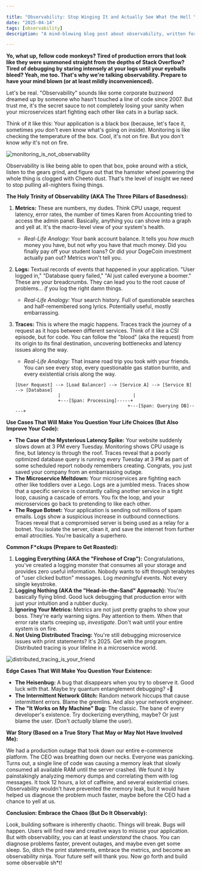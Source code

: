 ```yaml
---

title: "Observability: Stop Winging It and Actually See What the Hell Your Code is Doing"
date: "2025-04-14"
tags: [observability]
description: "A mind-blowing blog post about observability, written for chaotic Gen Z engineers who are tired of production meltdowns."

---
```


**Yo, what up, fellow code monkeys? Tired of production errors that look like they were summoned straight from the depths of Stack Overflow? Tired of debugging by staring intensely at your logs until your eyeballs bleed? Yeah, me too. That's why we're talking observability. Prepare to have your mind blown (or at least mildly inconvenienced).**

Let's be real. "Observability" sounds like some corporate buzzword dreamed up by someone who hasn't touched a line of code since 2007. But trust me, it's the secret sauce to not completely losing your sanity when your microservices start fighting each other like cats in a burlap sack.

Think of it like this: Your application is a black box (because, let's face it, sometimes *you* don't even know what's going on inside). Monitoring is like checking the temperature of the box. Cool, it's not on fire. But you don't know *why* it's not on fire.

![monitoring_is_not_observability](https://i.imgflip.com/77x3v8.jpg)

Observability is like being able to open that box, poke around with a stick, listen to the gears grind, and figure out that the hamster wheel powering the whole thing is clogged with Cheeto dust. That's the level of insight we need to stop pulling all-nighters fixing things.

**The Holy Trinity of Observability (AKA The Three Pillars of Basedness):**

1.  **Metrics:** These are numbers, my dudes. Think CPU usage, request latency, error rates, the number of times Karen from Accounting tried to access the admin panel. Basically, anything you can shove into a graph and yell at. It's the macro-level view of your system's health.

    *   *Real-Life Analogy:* Your bank account balance. It tells you *how much* money you have, but not *why* you have that much money. Did you finally pay off your student loans? Or did your DogeCoin investment actually pan out? Metrics won't tell you.

2.  **Logs:** Textual records of events that happened in your application. "User logged in," "Database query failed," "AI just called everyone a boomer." These are your breadcrumbs. They can lead you to the root cause of problems... *if* you log the right damn things.

    *   *Real-Life Analogy:* Your search history. Full of questionable searches and half-remembered song lyrics. Potentially useful, mostly embarrassing.

3.  **Traces:** This is where the magic happens. Traces track the journey of a request as it hops between different services. Think of it like a CSI episode, but for code. You can follow the "blood" (aka the request) from its origin to its final destination, uncovering bottlenecks and latency issues along the way.

    *   *Real-Life Analogy:* That insane road trip you took with your friends. You can see every stop, every questionable gas station burrito, and every existential crisis along the way.

    ```ascii
    [User Request] --> [Load Balancer] --> [Service A] --> [Service B] --> [Database]
                    |                           |
                    +---[Span: Processing]-----+
                                              +---[Span: Querying DB]-----+
    ```

**Use Cases That Will Make You Question Your Life Choices (But Also Improve Your Code):**

*   **The Case of the Mysterious Latency Spike:** Your website suddenly slows down at 3 PM every Tuesday. Monitoring shows CPU usage is fine, but latency is through the roof. Traces reveal that a poorly optimized database query is running every Tuesday at 3 PM as part of some scheduled report nobody remembers creating. Congrats, you just saved your company from an embarrassing outage.
*   **The Microservice Meltdown:** Your microservices are fighting each other like toddlers over a Lego. Logs are a jumbled mess. Traces show that a specific service is constantly calling another service in a tight loop, causing a cascade of errors. You fix the loop, and your microservices go back to pretending to like each other.
*   **The Rogue Botnet:** Your application is sending out millions of spam emails. Logs show a suspicious increase in outbound connections. Traces reveal that a compromised server is being used as a relay for a botnet. You isolate the server, clean it, and save the internet from further email atrocities. You're basically a superhero.

**Common F\*ckups (Prepare to Get Roasted):**

1.  **Logging Everything (AKA the "Firehose of Crap"):** Congratulations, you've created a logging monster that consumes all your storage and provides zero useful information. Nobody wants to sift through terabytes of "user clicked button" messages. Log *meaningful* events. Not every single keystroke.
2.  **Logging Nothing (AKA the "Head-in-the-Sand" Approach):** You're basically flying blind. Good luck debugging that production error with just your intuition and a rubber ducky.
3.  **Ignoring Your Metrics:** Metrics are not just pretty graphs to show your boss. They're early warning signs. Pay attention to them. When that error rate starts creeping up, *investigate*. Don't wait until your entire system is on fire.
4.  **Not Using Distributed Tracing:** You're still debugging microservice issues with print statements? It's 2025. Get with the program. Distributed tracing is your lifeline in a microservice world.

![distributed_tracing_is_your_friend](https://i.kym-cdn.com/photos/images/newsfeed/001/217/711/afd.jpg)

**Edge Cases That Will Make You Question Your Existence:**

*   **The Heisenbug:** A bug that disappears when you try to observe it. Good luck with that. Maybe try quantum entanglement debugging? 💀🙏
*   **The Intermittent Network Glitch:** Random network hiccups that cause intermittent errors. Blame the gremlins. And also your network engineer.
*   **The "It Works on My Machine" Bug:** The classic. The bane of every developer's existence. Try dockerizing everything, maybe? Or just blame the user. (Don't *actually* blame the user).

**War Story (Based on a True Story That May or May Not Have Involved Me):**

We had a production outage that took down our entire e-commerce platform. The CEO was breathing down our necks. Everyone was panicking. Turns out, a single line of code was causing a memory leak that slowly consumed all available RAM until the server crashed. We found it by painstakingly analyzing memory dumps and correlating them with log messages. It took 12 hours, a lot of caffeine, and several existential crises. Observability wouldn't have prevented the memory leak, but it would have helped us diagnose the problem much faster, maybe before the CEO had a chance to yell at us.

**Conclusion: Embrace the Chaos (But Do It Observably):**

Look, building software is inherently chaotic. Things will break. Bugs will happen. Users will find new and creative ways to misuse your application. But with observability, you can at least *understand* the chaos. You can diagnose problems faster, prevent outages, and maybe even get some sleep. So, ditch the print statements, embrace the metrics, and become an observability ninja. Your future self will thank you. Now go forth and build some observable sh*t!
